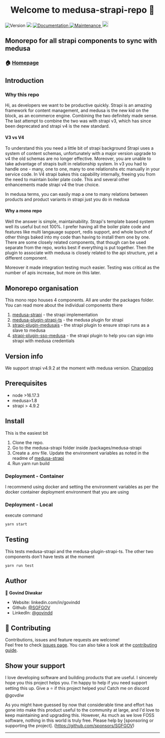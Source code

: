 <h1 align="center">Welcome to medusa-strapi-repo 👋</h1>
<p>
  <img alt="Version" src="https://img.shields.io/badge/version-1.0.0-blue.svg?cacheSeconds=2592000" />
  <img src="https://img.shields.io/badge/node-%3E16.17.2-blue.svg" />
  <a href="./docs" target="_blank">
    <img alt="Documentation" src="https://img.shields.io/badge/documentation-yes-brightgreen.svg" />
  </a>
  <a href="https://github.com/SGFGOV/medusa-strapi-repo/graphs/commit-activity" target="_blank">
    <img alt="Maintenance" src="https://img.shields.io/badge/Maintained%3F-yes-green.svg" />
  </a>
  <a href="https://github.com/adrien2p/medusa-extender/blob/main/LICENSE"><img alt="Licence" src="https://img.shields.io/github/license/adrien2p/medusa-extender?style=flat" height="20"/></a>
</p>

## Monorepo for all strapi components to sync with medusa

### 🏠 [Homepage](README.md)

## Introduction

### Why this repo

Hi, as developers we want to be productive quickly. Strapi is an amazing framework for content management, and medusa is the new kid on the block, as an ecommerce engine. Combining the two definitely made sense. The last attempt to combine the two was with strapi v3, which has since been deprecated and strapi v4 is the new standard. 

#### V3 vs V4
To understand this you need a little bit of strapi background
Strapi uses a system of content schemas, unfortunately with a major version upgrade to v4 the old schemas are no longer effective. Moreover, you are unable to take advantage of strapis built in relationship system. In v3 you had to handle one  - many, one to one, many to one relationshs etc manually in your service code. In V4 strapi bakes this capability internally, freeing you from the need to maintain boiler plate code. This and several other enhancements made strapi v4 the true choice. 

In medusa terms, you can easily map a one to many relations between products and product variants in strapi just you do in medusa

#### Why a mono repo

Well the answer is simple, maintainability. Strapi's template based system well its useful but not 100%. I prefer having all the boiler plate code and features like multi langauage support, redis support, and whole bunch of other things baked into my code than having to install them one by one.
There are some closely related components, that though can be used separate from the repo, works best if everything is put together. 
Then the plugin to associate with medusa is closely related to the api structure, yet a different component. 

Moreover it made integration testing much easier. Testing was critical as the number of apis increase, but more on this later. 

## Monorepo organisation

This mono repo houses 4 components. All are under the packages folder. You can read more about the individual components there
1. [medusa-strapi](packages/medusa-strapi/README.md)            - the strapi implementation
2. [medusa-plugin-strapi-ts](packages/medusa-plugin-strapi-ts/README.md)  - the medusa plugin for strapi
3. [strapi-plugin-medusajs](packages/strapi-plugin-medusajs/README.md)   - the strapi plugin to ensure strapi runs as a slave to medusa
4. [strapi-plugin-sso-medusa](packages/strapi-plugin-sso-medusa/README.md) - the strapi plugin to help you can sign into strapi with medusa credentials

## Version info

We support strapi v4.9.2 at the moment with medusa version. 
[Changelog](CHANGELOG.md)

## Prerequisites

- node >16.17.3
- medusa>1.8
- strapi > 4.9.2

## Install
 
This is the easiest bit

1. Clone the repo. 
2. Go to the medusa-strapi folder inside <yourrepo>/packages/medusa-strapi
3. Create a .env file. Update the environment variables as noted in the readme of [medusa-strapi](packages/medusa-strapi/README.md)     
4. Run yarn run build



### Deployment - Container

I recommend using docker and setting the environment variables as per the docker container deployment environment that you are using

### Deployment - Local
execute command
```sh
yarn start
```
## Testing

This tests medusa-strapi and the medusa-plugin-strapi-ts. The other two components don't have tests at the moment

```sh
yarn run test
```

## Author

👤 **Govind Diwakar**

* Website: linkedin.com/in/govindd
* Github: [@SGFGOV](https://github.com/SGFGOV)
* LinkedIn: [@govindd](https://linkedin.com/in/govindd)

## 🤝 Contributing

Contributions, issues and feature requests are welcome!<br />Feel free to check [issues page](https://github.com/SGFGOV/medusa-strapi-repo/issues). You can also take a look at the [contributing guide](https://github.com/SGFGOV/medusa-strapi-repo/blob/master/CONTRIBUTING.md).

## Show your support

I love developing software and building products that are useful. 
I sincerely hope you this project helps you. I'm happy to help if you need support setting this up. 
Give a ⭐️ if this project helped you! Catch me on discord @govdiw

As you might have guessed by now that considerable time and effort has gone into make this product useful to the community at large, and I'd love to keep maintaining and upgrading this. However, As much as we love FOSS software, nothing in this world is truly free. Please help by [sponsoring or supporting the project]. (https://github.com/sponsors/SGFGOV)

***
